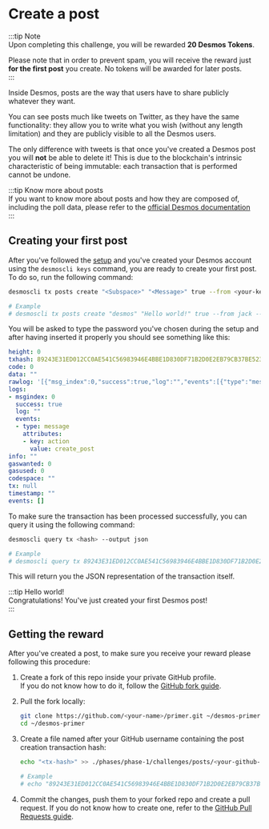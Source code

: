 # Create a post
:::tip Note  
Upon completing this challenge, you will be rewarded **20 Desmos Tokens**. 
  
Please note that in order to prevent spam, you will receive the reward just **for the first post** you create. No tokens will be awarded for later posts.  
:::

Inside Desmos, posts are the way that users have to share publicly whatever they want. 

You can see posts much like tweets on Twitter, as they have the same functionality: they allow you to write what you wish (without any length limitation) and they are publicly visible to all the Desmos users.  

The only difference with tweets is that once you've created a Desmos post you will **not** be able to delete it! This is due to the blockchain's intrinsic characteristic of being immutable: each transaction that is performed cannot be undone.      

:::tip Know more about posts  
If you want to know more about posts and how they are composed of, including the poll data, please refer to the [official Desmos documentation](https://docs.desmos.network/types/posts/post.html)  
:::

## Creating your first post
After you've followed the [setup](../setup/README.md) and you've created your Desmos account using the `desmoscli keys` command, you are ready to create your first post. To do so, run the following command: 

```bash
desmoscli tx posts create "<Subspace>" "<Message>" true --from <your-key-name> --yes 

# Example
# desmoscli tx posts create "desmos" "Hello world!" true --from jack --yes
```

You will be asked to type the password you've chosen during the setup and after having inserted it properly you should see something like this: 

```yml
height: 0
txhash: 89243E31ED012CC0AE541C56983946E4BBE1D830DF71B2D0E2EB79CB37BE5231
code: 0
data: ""
rawlog: '[{"msg_index":0,"success":true,"log":"","events":[{"type":"message","attributes":[{"key":"action","value":"create_post"}]}]}]'
logs:
- msgindex: 0
  success: true
  log: ""
  events:
  - type: message
    attributes:
    - key: action
      value: create_post
info: ""
gaswanted: 0
gasused: 0
codespace: ""
tx: null
timestamp: ""
events: []
```

To make sure the transaction has been processed successfully, you can query it using the following command: 

```bash
desmoscli query tx <hash> --output json

# Example
# desmoscli query tx 89243E31ED012CC0AE541C56983946E4BBE1D830DF71B2D0E2EB79CB37BE5231 --output json
``` 

This will return you the JSON representation of the transaction itself.

:::tip Hello world!  
Congratulations! You've just created your first Desmos post!   
::: 

## Getting the reward 
After you've created a post, to make sure you receive your reward please following this procedure: 

1. Create a fork of this repo inside your private GitHub profile.  
   If you do not know how to do it, follow the [GitHub fork guide](https://help.github.com/en/github/getting-started-with-github/fork-a-repo).

2. Pull the fork locally:  
   ```bash
   git clone https://github.com/<your-name>/primer.git ~/desmos-primer
   cd ~/desmos-primer
   ```

3. Create a file named after your GitHub username containing the post creation transaction hash:  
   ```bash
   echo "<tx-hash>" >> ./phases/phase-1/challenges/posts/<your-github-name>
   
   # Example
   # echo "89243E31ED012CC0AE541C56983946E4BBE1D830DF71B2D0E2EB79CB37BE5231" >> ./phases/phase-1/challenges/posts/RiccardoM
   ```

4. Commit the changes, push them to your forked repo and create a pull request. If you do not know how to create one, refer to the [GitHub Pull Requests guide](https://help.github.com/en/github/collaborating-with-issues-and-pull-requests/creating-a-pull-request).
